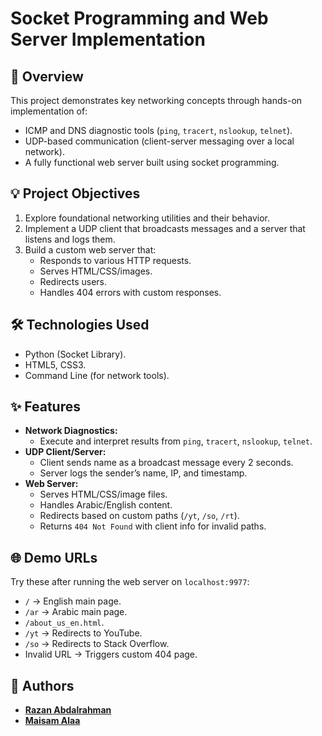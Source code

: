 # Socket Programming and Web Server Implementation

## 🧠 Overview
This project demonstrates key networking concepts through hands-on implementation of:
- ICMP and DNS diagnostic tools (`ping`, `tracert`, `nslookup`, `telnet`).
- UDP-based communication (client-server messaging over a local network).
- A fully functional web server built using socket programming.

## 💡 Project Objectives
1. Explore foundational networking utilities and their behavior.
2. Implement a UDP client that broadcasts messages and a server that listens and logs them.
3. Build a custom web server that:
   - Responds to various HTTP requests.
   - Serves HTML/CSS/images.
   - Redirects users.
   - Handles 404 errors with custom responses.

## 🛠️ Technologies Used
- Python (Socket Library).
- HTML5, CSS3.
- Command Line (for network tools).


## ✨ Features
- **Network Diagnostics:**
  - Execute and interpret results from `ping`, `tracert`, `nslookup`, `telnet`.
- **UDP Client/Server:**
  - Client sends name as a broadcast message every 2 seconds.
  - Server logs the sender’s name, IP, and timestamp.
- **Web Server:**
  - Serves HTML/CSS/image files.
  - Handles Arabic/English content.
  - Redirects based on custom paths (`/yt`, `/so`, `/rt`).
  - Returns `404 Not Found` with client info for invalid paths.

## 🌐 Demo URLs
Try these after running the web server on `localhost:9977`:
- `/` → English main page.
- `/ar` → Arabic main page.
- `/about_us_en.html`.
- `/yt` → Redirects to YouTube.
- `/so` → Redirects to Stack Overflow.
- Invalid URL → Triggers custom 404 page.


## 👥 Authors

- [**Razan Abdalrahman**](https://github.com/razanodeh01) 
- [**Maisam Alaa**](https://github.com/maisamjuma)

